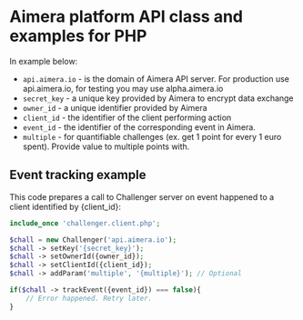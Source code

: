 Aimera platform API class and examples for PHP
===

In example below:
 - `api.aimera.io` - is the domain of Aimera API server. For production use api.aimera.io, for testing you may use alpha.aimera.io
 - `secret_key` - a unique key provided by Aimera to encrypt data exchange
 - `owner_id` - a unique identifier provided by Aimera
 - `client_id` - the identifier of the client performing action
 - `event_id` - the identifier of the corresponding event in Aimera.
 - `multiple` - for quantifiable challenges (ex. get 1 point for every 1 euro spent). Provide value to multiple points with.

## Event tracking example

This code prepares a call to Challenger server on event happened to a client identified by {client_id}:

```php
include_once 'challenger.client.php';

$chall = new Challenger('api.aimera.io');
$chall -> setKey('{secret_key}');
$chall -> setOwnerId({owner_id});
$chall -> setClientId({client_id});
$chall -> addParam('multiple', '{multiple}'); // Optional

if($chall -> trackEvent({event_id}) === false){
    // Error happened. Retry later.
}
```
